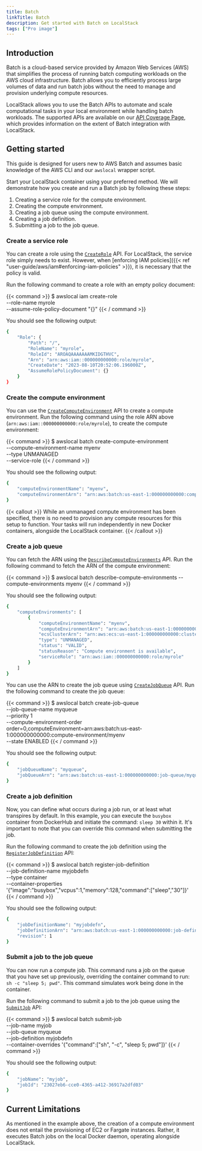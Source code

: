 ```yaml
---
title: Batch
linkTitle: Batch
description: Get started with Batch on LocalStack
tags: ["Pro image"]
---
```


## Introduction

Batch is a cloud-based service provided by Amazon Web Services (AWS) that simplifies the process of running batch computing workloads on the AWS cloud infrastructure. Batch allows you to efficiently process large volumes of data and run batch jobs without the need to manage and provision underlying compute resources.

LocalStack allows you to use the Batch APIs to automate and scale computational tasks in your local environment while handling batch workloads. The supported APIs are available on our [API Coverage Page](https://docs.localstack.cloud/references/coverage/coverage_batch/), which provides information on the extent of Batch integration with LocalStack.

## Getting started

This guide is designed for users new to AWS Batch and assumes basic knowledge of the AWS CLI and our `awslocal` wrapper script.

Start your LocalStack container using your preferred method.
We will demonstrate how you create and run a Batch job by following these steps:

1. Creating a service role for the compute environment.
2. Creating the compute environment.
3. Creating a job queue using the compute environment.
4. Creating a job definition.
5. Submitting a job to the job queue.

### Create a service role

You can create a role using the [`CreateRole`](https://docs.aws.amazon.com/cli/latest/reference/iam/create-role.html) API. For LocalStack, the service role simply needs to exist. However, when [enforcing IAM policies]({{< ref "user-guide/aws/iam#enforcing-iam-policies" >}}), it is necessary that the policy is valid.

Run the following command to create a role with an empty policy document:

{{< command >}}
$ awslocal iam create-role \
    --role-name myrole  \
    --assume-role-policy-document "{}"
{{< / command >}}

You should see the following output:

```bash
{
    "Role": {
        "Path": "/",
        "RoleName": "myrole",
        "RoleId": "AROAQAAAAAAAMKIDGTHVC",
        "Arn": "arn:aws:iam::000000000000:role/myrole",
        "CreateDate": "2023-08-10T20:52:06.196000Z",
        "AssumeRolePolicyDocument": {}
    }
}
```

### Create the compute environment

You can use the [`CreateComputeEnvironment`](https://docs.aws.amazon.com/cli/latest/reference/batch/create-compute-environment.html) API to create a compute environment. Run the following command using the role ARN above (`arn:aws:iam::000000000000:role/myrole`), to create the compute environment:

{{< command >}}
$ awslocal batch create-compute-environment \
    --compute-environment-name myenv \
    --type UNMANAGED \
    --service-role <role-arn>
{{< / command >}}

You should see the following output:

```bash
{
    "computeEnvironmentName": "myenv",
    "computeEnvironmentArn": "arn:aws:batch:us-east-1:000000000000:compute-environment/myenv"
}
```

{{< callout >}}
While an unmanaged compute environment has been specified, there is no need to provision any compute resources for this setup to function. Your tasks will run independently in new Docker containers, alongside the LocalStack container.
{{< /callout >}}

### Create a job queue

You can fetch the ARN using the [`DescribeComputeEnvironments`](https://docs.aws.amazon.com/cli/latest/reference/batch/describe-compute-environments.html) API. Run the following command to fetch the ARN of the compute environment:

{{< command >}}
$ awslocal batch describe-compute-environments --compute-environments myenv
{{< / command >}}

You should see the following output:

```bash
{
    "computeEnvironments": [
        {
            "computeEnvironmentName": "myenv",
            "computeEnvironmentArn": "arn:aws:batch:us-east-1:000000000000:compute-environment/myenv",
            "ecsClusterArn": "arn:aws:ecs:us-east-1:000000000000:cluster/OnDemand_Batch_f2faa82c-8c31-466d-ab22-579925d810ac",
            "type": "UNMANAGED",
            "status": "VALID",
            "statusReason": "Compute environment is available",
            "serviceRole": "arn:aws:iam::000000000000:role/myrole"
        }
    ]
}
```

You can use the ARN to create the job queue using [`CreateJobQueue`](https://docs.aws.amazon.com/cli/latest/reference/batch/create-job-queue.html) API. Run the following command to create the job queue:

{{< command >}}
$ awslocal batch create-job-queue \
    --job-queue-name myqueue \
    --priority 1 \
    --compute-environment-order order=0,computeEnvironment=arn:aws:batch:us-east-1:000000000000:compute-environment/myenv \
    --state ENABLED
{{< / command >}}

You should see the following output:

```bash
{
    "jobQueueName": "myqueue",
    "jobQueueArn": "arn:aws:batch:us-east-1:000000000000:job-queue/myqueue"
}
```

### Create a job definition

Now, you can define what occurs during a job run, or at least what transpires by default. In this example, you can execute the `busybox` container from DockerHub and initiate the command: `sleep 30` within it. It's important to note that you can override this command when submitting the job.

Run the following command to create the job definition using the [`RegisterJobDefinition`](https://docs.aws.amazon.com/cli/latest/reference/batch/register-job-definition.html) API:

{{< command >}}
$ awslocal batch register-job-definition \
    --job-definition-name myjobdefn \
    --type container \
    --container-properties '{"image":"busybox","vcpus":1,"memory":128,"command":["sleep","30"]}'
{{< / command >}}

You should see the following output:

```bash
{
    "jobDefinitionName": "myjobdefn",
    "jobDefinitionArn": "arn:aws:batch:us-east-1:000000000000:job-definition/myjobdefn:1",
    "revision": 1
}
```

### Submit a job to the job queue

You can now run a compute job. This command runs a job on the queue that you have set up previously, overriding the container command to run: `sh -c "sleep 5; pwd"`. This command simulates work being done in the container. 

Run the following command to submit a job to the job queue using the [`SubmitJob`](https://docs.aws.amazon.com/cli/latest/reference/batch/submit-job.html) API:

{{< command >}}
$ awslocal batch submit-job \
    --job-name myjob \
    --job-queue myqueue \
    --job-definition myjobdefn \
    --container-overrides '{"command":["sh", "-c", "sleep 5; pwd"]}'
{{< / command >}}

You should see the following output:

```bash
{
    "jobName": "myjob",
    "jobId": "23027eb6-cce0-4365-a412-36917a2dfd03"
}
```

## Current Limitations 

As mentioned in the example above, the creation of a compute environment does not entail the provisioning of EC2 or Fargate instances. Rather, it executes Batch jobs on the local Docker daemon, operating alongside LocalStack.
